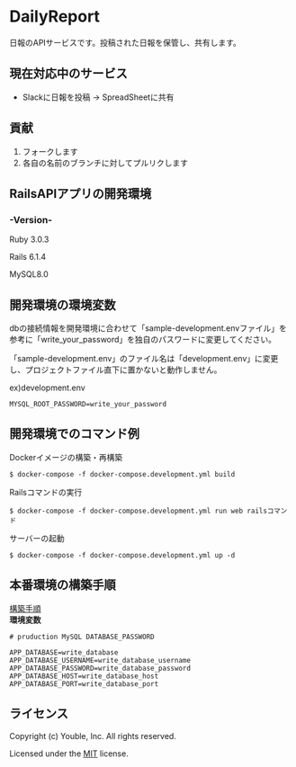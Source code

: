 # DailyReport

日報のAPIサービスです。投稿された日報を保管し、共有します。

## 現在対応中のサービス

* Slackに日報を投稿 → SpreadSheetに共有

## 貢献

1. フォークします
2. 各自の名前のブランチに対してプルリクします

## RailsAPIアプリの開発環境

### -Version-

Ruby 3.0.3

Rails 6.1.4

MySQL8.0

## 開発環境の環境変数
dbの接続情報を開発環境に合わせて「sample-development.envファイル」を参考に「write_your_password」を独自のパスワードに変更してください。

「sample-development.env」のファイル名は「development.env」に変更し、プロジェクトファイル直下に置かないと動作しません。

ex)development.env
```
MYSQL_ROOT_PASSWORD=write_your_password
```

## 開発環境でのコマンド例

Dockerイメージの構築・再構築
```
$ docker-compose -f docker-compose.development.yml build
```
Railsコマンドの実行
```
$ docker-compose -f docker-compose.development.yml run web railsコマンド
```

サーバーの起動
```
$ docker-compose -f docker-compose.development.yml up -d
```

## 本番環境の構築手順

[構築手順](/document/production.md)\
**環境変数**
```
# pruduction MySQL DATABASE_PASSWORD

APP_DATABASE=write_database
APP_DATABASE_USERNAME=write_database_username
APP_DATABASE_PASSWORD=write_database_password
APP_DATABASE_HOST=write_database_host
APP_DATABASE_PORT=write_database_port
```

## ライセンス

Copyright (c) Youble, Inc. All rights reserved.

Licensed under the [MIT](LICENSE.txt) license.
